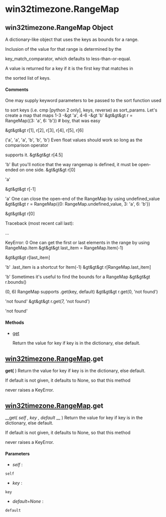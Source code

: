 # win32timezone.RangeMap

## win32timezone.RangeMap Object

A dictionary-like object that uses the keys as bounds for a range. 

Inclusion of the value for that range is determined by the 

key_match_comparator, which defaults to less-than-or-equal. 

A value is returned for a key if it is the first key that matches in 

the sorted list of keys.

#### Comments
One may supply keyword parameters to be passed to the sort function used 

to sort keys (i.e. cmp [python 2 only], keys, reverse) as sort_params.
Let's create a map that maps 1-3 -&gt 'a', 4-6 -&gt 'b'
&gt&gt&gt r = RangeMap({3: 'a', 6: 'b'})  # boy, that was easy

&gt&gt&gt r[1], r[2], r[3], r[4], r[5], r[6]

('a', 'a', 'a', 'b', 'b', 'b')
Even float values should work so long as the comparison operator 

supports it.
&gt&gt&gt r[4.5]

'b'
But you'll notice that the way rangemap is defined, it must be open-ended on one side.
&gt&gt&gt r[0]

'a'

&gt&gt&gt r[-1]

'a'
One can close the open-end of the RangeMap by using undefined_value
&gt&gt&gt r = RangeMap({0: RangeMap.undefined_value, 3: 'a', 6: 'b'})

&gt&gt&gt r[0]

Traceback (most recent call last):

...

KeyError: 0
One can get the first or last elements in the range by using RangeMap.Item
&gt&gt&gt last_item = RangeMap.Item(-1)

&gt&gt&gt r[last_item]

'b'
.last_item is a shortcut for Item(-1)
&gt&gt&gt r[RangeMap.last_item]

'b'
Sometimes it's useful to find the bounds for a RangeMap
&gt&gt&gt r.bounds()

(0, 6)
RangeMap supports .get(key, default)
&gt&gt&gt r.get(0, 'not found')

'not found'
&gt&gt&gt r.get(7, 'not found')

'not found'

#### Methods


  - [get](win32timezone.RangeMap.md#win32timezone.rangemapget)

    Return the value for key if key is in the dictionary, else default.&nbsp;

## [win32timezone.RangeMap](#win32timezone.rangemap).get

 __get(__ )
Return the value for key if key is in the dictionary, else default. 

If default is not given, it defaults to None, so that this method 

never raises a KeyError.

## [win32timezone.RangeMap](#win32timezone.rangemap).get

 __get( *self*  *, key*  *, default* __ )
Return the value for key if key is in the dictionary, else default. 

If default is not given, it defaults to None, so that this method 

never raises a KeyError.

#### Parameters


  -  *self* :

    self

  -  *key* :

    key

  -  *default=None* :

    default
